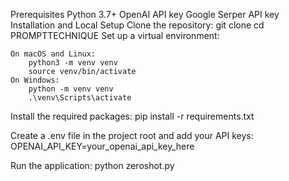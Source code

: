 Prerequisites
    Python 3.7+
    OpenAI API key
    Google Serper API key
    Installation and Local Setup
Clone the repository:
    git clone 
    cd PROMPTTECHNIQUE
Set up a virtual environment:

    On macOS and Linux:
        python3 -m venv venv
        source venv/bin/activate
    On Windows:
        python -m venv venv
        .\venv\Scripts\activate

Install the required packages:
    pip install -r requirements.txt

Create a .env file in the project root and add your API keys:
OPENAI_API_KEY=your_openai_api_key_here

Run the application:
python zeroshot.py